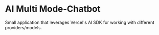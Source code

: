 # AI Multi Mode-Chatbot
Small application that leverages Vercel's AI SDK for working with different providers/models.